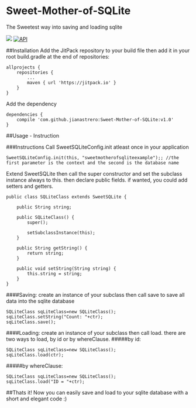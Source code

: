 # Sweet-Mother-of-SQLite
The Sweetest way into saving and loading sqlite

[![](https://jitpack.io/v/jianastrero/Sweet-Mother-of-SQLite.svg)](https://jitpack.io/#jianastrero/Sweet-Mother-of-SQLite)
[![API](https://img.shields.io/badge/API-1%2B-blue.svg?style=flat)](https://android-arsenal.com/api?level=1)


##Installation
Add the JitPack repository to your build file then add it in your root build.gradle at the end of repositories:
```
allprojects {
    repositories {
        ...
        maven { url 'https://jitpack.io' }
    }
}
```

Add the dependency
```
dependencies {
    compile 'com.github.jianastrero:Sweet-Mother-of-SQLite:v1.0'
}
```


##Usage - Instruction


###Instructions
Call SweetSQLiteConfig.init atleast once in your application
```
SweetSQLiteConfig.init(this, "sweetmotherofsqliteexample");; //the first parameter is the context and the second is the database name
```


Extend SweetSQLite then call the super constructor and set the subclass instance always to this. then declare public fields. if wanted, you could add setters and getters.
```
public class SQLiteClass extends SweetSQLite {

    public String string;

    public SQLiteClass() {
        super();

        setSubclassInstance(this);
    }

    public String getString() {
        return string;
    }

    public void setString(String string) {
        this.string = string;
    }
}

```


####Saving: create an instance of your subclass then call save to save all data into the sqlite database
```
SQLiteClass sqLiteClass=new SQLiteClass();
sqLiteClass.setString("Count: "+ctr);
sqLiteClass.save();
```

####Loading: create an instance of your subclass then call load. there are two ways to load, by id or by whereClause.
#####by id:
```
SQLiteClass sqLiteClass=new SQLiteClass();
sqLiteClass.load(ctr);
```
#####by whereClause:
```
SQLiteClass sqLiteClass=new SQLiteClass();
sqLiteClass.load("ID = "+ctr);
```

##Thats it! Now you can easily save and load to your sqlite database with a short and elegant code :)
